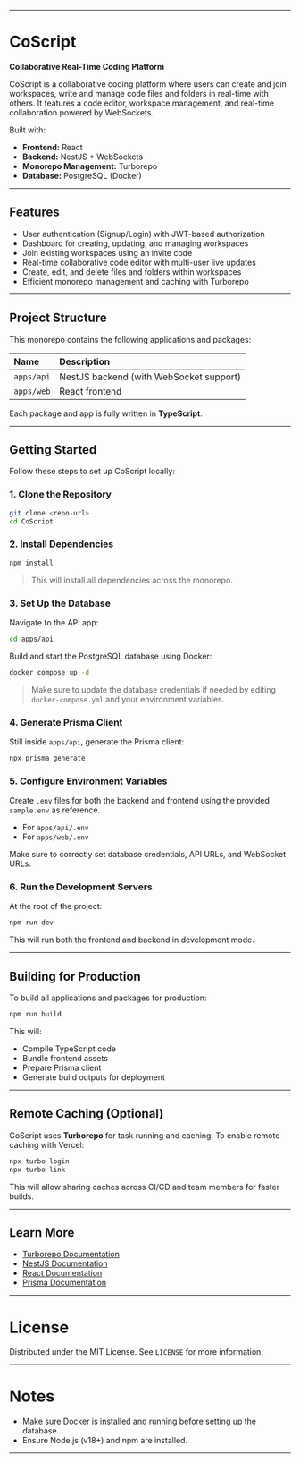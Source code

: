 
---

# CoScript

**Collaborative Real-Time Coding Platform**

CoScript is a collaborative coding platform where users can create and join workspaces, write and manage code files and folders in real-time with others. It features a code editor, workspace management, and real-time collaboration powered by WebSockets.

Built with:
- **Frontend:** React
- **Backend:** NestJS + WebSockets
- **Monorepo Management:** Turborepo
- **Database:** PostgreSQL (Docker)

---
## Features

- User authentication (Signup/Login) with JWT-based authorization
- Dashboard for creating, updating, and managing workspaces
- Join existing workspaces using an invite code
- Real-time collaborative code editor with multi-user live updates
- Create, edit, and delete files and folders within workspaces
- Efficient monorepo management and caching with Turborepo

---

## Project Structure

This monorepo contains the following applications and packages:

| Name | Description |
| :--- | :---------- |
| `apps/api` | NestJS backend (with WebSocket support) |
| `apps/web` | React frontend |

Each package and app is fully written in **TypeScript**.

---


## Getting Started

Follow these steps to set up CoScript locally:

### 1. Clone the Repository

```bash
git clone <repo-url>
cd CoScript
```

### 2. Install Dependencies

```bash
npm install
```

> This will install all dependencies across the monorepo.

### 3. Set Up the Database

Navigate to the API app:

```bash
cd apps/api
```

Build and start the PostgreSQL database using Docker:

```bash
docker compose up -d
```

> Make sure to update the database credentials if needed by editing `docker-compose.yml` and your environment variables.

### 4. Generate Prisma Client

Still inside `apps/api`, generate the Prisma client:

```bash
npx prisma generate
```

### 5. Configure Environment Variables

Create `.env` files for both the backend and frontend using the provided `sample.env` as reference.

- For `apps/api/.env`
- For `apps/web/.env`

Make sure to correctly set database credentials, API URLs, and WebSocket URLs.

### 6. Run the Development Servers

At the root of the project:

```bash
npm run dev
```

This will run both the frontend and backend in development mode.

---

## Building for Production

To build all applications and packages for production:

```bash
npm run build
```

This will:

- Compile TypeScript code
- Bundle frontend assets
- Prepare Prisma client
- Generate build outputs for deployment

---

## Remote Caching (Optional)

CoScript uses **Turborepo** for task running and caching. To enable remote caching with Vercel:

```bash
npx turbo login
npx turbo link
```

This will allow sharing caches across CI/CD and team members for faster builds.

---


## Learn More

- [Turborepo Documentation](https://turbo.build/repo/docs)
- [NestJS Documentation](https://docs.nestjs.com/)
- [React Documentation](https://react.dev/)
- [Prisma Documentation](https://www.prisma.io/docs)

---

# License

Distributed under the MIT License. See `LICENSE` for more information.

---

# Notes

- Make sure Docker is installed and running before setting up the database.
- Ensure Node.js (v18+) and npm are installed.

---
